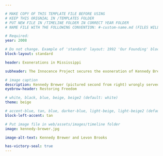 ```yaml
---

# MAKE COPY OF THIS TEMPLATE FILE BEFORE USING
# KEEP THIS ORIGNIAL IN /TEMPLATES FOLDER
# PUT NEW FILE IN /TIMELINE FOLDER IN CORRECT YEAR FOLDER
# NAME FILE WITH THE FOLLOWING CONVENTION: #-custom-name.md (FILES WILL BE DISPLAYED IN SORTED NUMBER ORDER)

# Required:
year: 2008

# Do not change. Example of 'standard' layout: 1992 'Our Founding' block. 
block-layout: standard

header: Exonerations in Mississippi

subheader: The Innocence Project secures the exoneration of Kennedy Brewer, who was sentenced to death based on invalid bite mark comparison evidence. DNA testing identified the actual person who committed the crime, which led to the exonerations of both Mr. Brewer and Levon Brooks, the latter of whom had been serving a life sentence for a related murder and was also represented by the Mississippi Innocence Project. 

# image caption
description: Kennedy Brewer (pictured second from right) wrongly served 15 years in prison while Levon Brooks (pictured second from left) was wrongly incarcerated for 16 years, before the two were exonerated.
eyebrow-header: Restoring Freedom

# white, black, blue, beige, beige2 (default: white)
theme: beige

# accent-blue, tan, blue, darker-blue, light-beige, light-beige2 (default: light-beige)
block-left-accent: tan

# Put image file in web/assets/images/timeline folder
image: kennedy-brewer.jpg

image-alt-text: Kennedy Brewer and Levon Brooks

has-victory-seal: true
---
```

